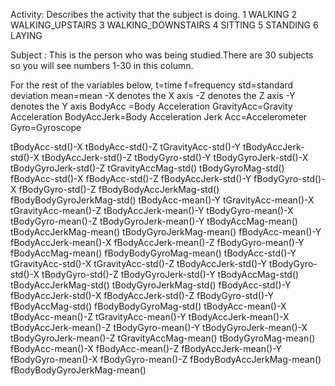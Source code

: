 Activity: 	Describes the activity that the subject is doing.
1	WALKING
2	WALKING_UPSTAIRS
3	WALKING_DOWNSTAIRS
4	SITTING
5	STANDING
6	LAYING
	
Subject	: This is the person who was being studied.There are 30 subjects so you will see numbers 1-30 in this column.

For the rest of the variables below, 
t=time
f=frequency
std=standard deviation
mean=mean
-X denotes the X axis
-Z denotes the Z axis
-Y denotes the Y axis
BodyAcc =Body Acceleration
GravityAcc=Gravity Acceleration
BodyAccJerk=Body Acceleration Jerk
Acc=Accelerometer
Gyro=Gyroscope


tBodyAcc-std()-X
tBodyAcc-std()-Z
tGravityAcc-std()-Y
tBodyAccJerk-std()-X
tBodyAccJerk-std()-Z
tBodyGyro-std()-Y
tBodyGyroJerk-std()-X
tBodyGyroJerk-std()-Z
tGravityAccMag-std()
tBodyGyroMag-std()
fBodyAcc-std()-X
fBodyAcc-std()-Z
fBodyAccJerk-std()-Y
fBodyGyro-std()-X
fBodyGyro-std()-Z
fBodyBodyAccJerkMag-std()
fBodyBodyGyroJerkMag-std()
tBodyAcc-mean()-Y
tGravityAcc-mean()-X
tGravityAcc-mean()-Z
tBodyAccJerk-mean()-Y
tBodyGyro-mean()-X
tBodyGyro-mean()-Z
tBodyGyroJerk-mean()-Y
tBodyAccMag-mean()
tBodyAccJerkMag-mean()
tBodyGyroJerkMag-mean()
fBodyAcc-mean()-Y
fBodyAccJerk-mean()-X
fBodyAccJerk-mean()-Z
fBodyGyro-mean()-Y
fBodyAccMag-mean()
fBodyBodyGyroMag-mean()
tBodyAcc-std()-Y
tGravityAcc-std()-X
tGravityAcc-std()-Z
tBodyAccJerk-std()-Y
tBodyGyro-std()-X
tBodyGyro-std()-Z
tBodyGyroJerk-std()-Y
tBodyAccMag-std()
tBodyAccJerkMag-std()
tBodyGyroJerkMag-std()
fBodyAcc-std()-Y
fBodyAccJerk-std()-X
fBodyAccJerk-std()-Z
fBodyGyro-std()-Y
fBodyAccMag-std()
fBodyBodyGyroMag-std()
tBodyAcc-mean()-X
tBodyAcc-mean()-Z
tGravityAcc-mean()-Y
tBodyAccJerk-mean()-X
tBodyAccJerk-mean()-Z
tBodyGyro-mean()-Y
tBodyGyroJerk-mean()-X
tBodyGyroJerk-mean()-Z
tGravityAccMag-mean()
tBodyGyroMag-mean()
fBodyAcc-mean()-X
fBodyAcc-mean()-Z
fBodyAccJerk-mean()-Y
fBodyGyro-mean()-X
fBodyGyro-mean()-Z
fBodyBodyAccJerkMag-mean()
fBodyBodyGyroJerkMag-mean()

